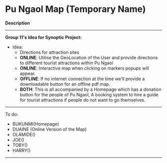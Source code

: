# Pu Ngaol Map (Temporary Name) #

**Description**
_______


**Group 11's Idea for Synoptic Project:**
- Idea:
  - Directions for attraction sites
  - **ONLINE**: Utilise the GeoLocation of the User and provide directions to different tourist attractions within Pu Ngaol
  - **ONLINE**: Interactive map when clicking on markers popups will appear.
  - **OFFLINE**: If no internet connection at the time we'll provide a downloadable button for an offline pdf map.
  - **BOTH**: This is all accompanied by a Homepage which has a donation button for the people of Pu Ngaol, A booking system to hire a guide for tourist attractions if people do not want to go themselves.
_______________
To do:
- BUKUNMI(Homepage)
- DUAINE (Online Version of the Map)
- OLAMIDE()
- JOE()
- TOBY()
- HARRY()
________________
